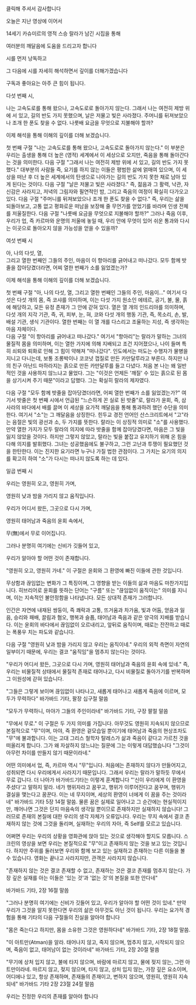 클릭해 주셔서 감사합니다

오늘은 지난 영상에 이어서

14세기 카슈미르의 영적 스승 랄라가 남긴 시집을 통해

여러분의 깨달음에 도움을 드리고자 합니다

시를 먼저 낭독하고

그 다음에 시를 자세히 해석하면서 깊이를 더해가겠습니다

구독과 좋아요는 아주 큰 힘이 됩니다.

다섯 번째 시,

나는 고속도로를 통해 왔으나, 고속도로로 돌아가지 않는다.
그래서 나는 여전히 제방 위에 서 있고, 길의 반도 가지 못했으며, 날은 저물고 빛은 사라졌다.
주머니를 뒤져보았으나 조개 한 푼도 찾을 수 없다. 
나룻배 요금을 무엇으로 지불해야 할까?

이제 해석을 통해 이해의 깊이를 더해 보겠습니다.

첫 번째 구절 "나는 고속도로를 통해 왔으나, 고속도로로 돌아가지 않는다." 
이 부분은 우리는 출생을 통해 더 높은 (영적) 세계에서 이 세상으로 오지만, 
죽음을 통해 돌아간다는 것을 의미한다.
다음 구절 "그래서 나는 여전히 제방 위에 서 있고, 길의 반도 가지 못했다."
대부분의 사람들 즉, 요기를 하지 않는 이들은 평범한 삶에 얽매여 있으며, 
이 세상을 떠난 후 더 높은 세계에서의 탄생으로 나아가는 길의 반도 가지 못한 채로 남아 있게 된다는 것이다. 다음 구절 "날은 저물고 빛은 사라졌다."
즉, 젊음과 그 활력, 낙관, 자신감은 사라지고, 
저녁의 그림자와 필연적인 밤, 
그리고 죽음의 여정이 확실히 다가오고 있다. 
다음 구절 "주머니를 뒤져보았으나 조개 한 푼도 찾을 수 없다." 
즉, 우리는 삶을 되돌아보고, 
고통 없고 평화로운 떠남을 보장해 줄 무언가를 얻었기를 바라며 인생 전체를 저울질한다. 
다음 구절 "나룻배 요금을 무엇으로 지불해야 할까?" 그러나 죽음 이후, 
우리가 업, 즉 카르마와 운명의 저울에 놓일 때, 
우리 안에 무엇이 있어 쉬운 통과와 다시는 이곳으로 돌아오지 않을 가능성을 얻을 수 있을까?

여섯 번째 시

아, 나의 다섯, 열,  
그리고 열한 번째인 그들의 주인, 마음이 이 항아리를 긁어내고 떠나갔다.
 모두 함께 밧줄을 잡아당겼더라면, 어찌 열한 번째가 소를 잃었겠는가?

이제 해석을 통해 이해의 깊이를 더해 보겠습니다.

첫 번째 구절 "아, 나의 다섯, 열, 그리고 열한 번째인 그들의 주인, 마음이…"
여기서 다섯은 다섯 개의 몸, 즉 코샤를 의미하며, 
이는 다섯 가지 원소인 에테르, 공기, 불, 물, 흙에 해당하고,
모든 유정 존재가 그 안에 갇혀 있다.
열은 열 개의 인드리야를 의미하며, 
다섯 개의 지각 기관, 즉, 귀, 피부, 눈, 혀, 코와
다섯 개의 행동 기관, 즉, 목소리, 손, 발, 배설 기관, 생식 기관이다.
열한 번째는 이 열 개를 다스리고 조율하는 지성, 즉 생각하는 마음 자체이다.  
다음 구절 "이 항아리를 긁어내고 떠나갔다." 
여기서 "항아리"는 랄라가 말하는 그녀의 물질적 몸을 의미하며, 
이는 열한 가지에 의해 지배되고 조건 지어졌으나, 
나이 들며 특히 쇠퇴와 퇴화로 인해 그 힘이 약해져 "떠나갔다". 
인도에서는 떠도는 수행자가 물병을 지니고 다니는데, 
보통 조롱박이나 코코넛 껍질로 만든 카만달루라고 부른다.
하지만 나의 친구 아난드 마하라지는 흙으로 만든 카만달루를 들고 다녔다.
처음 본 나는 왜 일반적인 것을 사용하지 않느냐고 물었다. 
그는 "이것은 언제든 '깨질' 수 있는 흙으로 된 몸을 상기시켜 주기 때문"이라고 답했다.
그는 확실히 랄라의 제자였다.  

다음 구절 "모두 함께 밧줄을 잡아당겼더라면, 어찌 열한 번째가 소를 잃었겠는가?"
여기서 밧줄은 첫 번째 시에서 언급된 "느슨하게 꼰 실로 된 밧줄"로,
랄라가 윤회, 즉, 삼사라의 바다에서 배를 끌며 이 세상을 요가적 깨달음을 통해 통과하려 했던 수단을 의미한다. 
여기서 "소"는 그 깨달음을 상징한다.
힌두교 경전 언어인 산스크리트에서 "고"라는 음절은 빛의 광선과 소, 두 가지를 뜻한다.
랄라는 이 상징적 의미로 "소"를 사용했다.
만약 열한 가지가 모두 랄라의 의지에 따라 밧줄을 함께 잡아당겼다면,
마음은 그 빛을 잃지 않았을 것이다.
하지만 그렇지 않았고, 랄라는 빛을 붙잡고 유지하기 위해 온 힘을 다해 의지를 발휘했다.
그녀는 성공했음에도 불구하고, 그런 고난과 투쟁이 필요했던 것을 한탄한다.
이는 진지한 요기라면 누구나 가질 법한 관점이다.
그 가치는 요기의 의지를 확고히 하여 "소"가 다시는 떠나지 않도록 하는 데 있다.

일곱 번째 시

우리는 영원히 오고, 영원히 가며,

영원히 낮과 밤을 가리지 않고 움직입니다.

우리가 어디서 왔든, 그곳으로 다시 가며,

영원히 태어남과 죽음의 윤회 속에서,

무(無)에서 무로 이어집니다.

그러나 분명히 여기에는 신비가 깃들어 있고,

우리가 알아야 할 어떤 것이 존재합니다.

"영원히 오고, 영원히 가네." 이 구절은 윤회와 그 환영에 빠진 이들에 관한 것입니다.

무상함과 끊임없는 변화가 그 특징이며, 그 영향을 받는 이들의 삶과 마음도 마찬가지입니다. 
히브리어로 윤회를 뜻하는 단어는 "구름" 또는 "끊임없이 움직이는" 의미를 지니며, 
이는 지속적인 불안정함을 나타냅니다. 
모든 상대적 존재가 그러합니다.

인간은 자연에 내재된 쌍둥이, 즉 쾌락과 고통, 뜨거움과 차가움, 빛과 어둠, 얻음과 잃음, 승리와 패배, 
끌림과 혐오, 행복과 슬픔, 태어남과 죽음과 같은 양극의 지배를 받습니다. 
이는 윤회의 바다에서 끊임없이 오르내리고, 앞뒤로 움직이며, 
때로는 잔잔하고 때로는 폭풍우 치는 파도와 같습니다.

다음 구절 "영원히 낮과 밤을 가리지 않고 우리는 움직이네."
우리의 외적 측면이 자연의 일부이기 때문에,
우리는 결코 "움직임"을 멈추지 않는다는 것이다.

"우리가 어디서 왔든, 그곳으로 다시 가며, 영원히 태어남과 죽음의 윤회 속에 있네."
즉, 우리는 비물질적 상태에서 물질적 존재로 태어나고,
다시 비물질로 돌아가기를 반복하며 그 이원성에 갇혀 있습니다.

"그들은 그렇게 보이며 끊임없이 나타나고, 새롭게 태어나고 새롭게 죽음에 이르며, 모두가 무력하다"
바가바드 기타, 팔장 십구절 말씀

"모두가 무력하니, 마야가 그들의 주인이라네"
바가바드 기타, 구장 팔절 말씀

"무에서 무로." 이 구절은 두 가지 의미를 가집니다.
아무것도 영원히 지속되지 않으므로 본질적으로 "무"이며,
마야, 즉 환영은 겉모습일 뿐이기에 태어남과 죽음의 현상조차도 "무"에 불과합니다.
이는 고대 그리스 철학자 탈레스가 삶과 죽음이 같다고 가르친 것을 떠올리게 합니다.
그가 왜 자살하지 않느냐는 질문에 그는 이렇게 대답했습니다
"그것이 아무런 차이를 만들지 않기 때문이라네."

어떤 의미에서 업, 즉, 카르마 역시 "무"입니다.
처음에는 존재하지 않다가 만들어지고,
성취되면 다시 우리에게서 사라지기 때문입니다.
그래서 우리는 랄라가 말하듯 무에서 무로 갑니다.
더 나아가 바가바드기타는 이렇게 훈계합니다
"'신이 우리에게 이 환영을 주셨다'고 말하지 말라.
네가 행위자라고 꿈꾸고, 행위가 이루어진다고 꿈꾸며,
행위가 결실을 맺는다고 꿈꾼다.
이는 네 무지이며, 세상의 환영이 너에게 이 꿈을 주는 것이라네"
바가바드 기타 5장 14절 말씀.
물론 꿈은 실제로 일어나고 그 순간에는 현실적이지만,
깨어나면 그것은 단지 마음속의 생각일 뿐이므로 존재하지만 실재하지 않습니다!
그러므로 존재의 본질에 대한 우리의 생각 자체가 오류입니다.
우리는 무지 속에서 결코 존재하지 않는 것에 그것을 돌리며,
실재하는 우리의 자아, 즉 Self를 모르고 있습니다.

어쩌면 우리는 우리의 상황을 영화관에 앉아 있는 것으로 생각해야 할지도 모릅니다.
스크린의 영상을 보면 우리는 본질적으로 "무"이고 존재하지 않는 것을 보고 있는 것입니다.
하지만 주위를 둘러보면 우리와 함께 보고 있는 실재하고 존재하는 다른 이들을 볼 수 있습니다.
영화는 끝나고 사라지지만, 관객은 사라지지 않습니다.

"존재하지 않는 것은 결코 존재할 수 없고,
존재하는 것은 결코 존재를 멈추지 않는다.
가장 깊은 실재를 아는 이들은 '있는 것'과 '없는 것'의 본질을 또한 안다네"

바가바드 기타, 2장 16절 말씀

"그러나 분명히 여기에는 신비가 깃들어 있고,
우리가 알아야 할 어떤 것이 있네."
만약 우리가 그것을 알지 못한다면 우리의 삶은 아무것도 아닌 것이 됩니다.
우리는 요가적 경험을 통해 기타의 다음 구절들의 진실을 알아야 합니다

"몸은 죽는다고 하지만, 몸을 소유한 그것은 영원하다네" 
바가바드 기타, 2장 18절 말씀.

"이 아트만(Atman)을 알라. 태어나지 않고, 죽지 않으며, 멈추지 않고,
시작되지 않으며, 죽음이 없고, 태어남이 없는 것이라네"
바가바드 기타, 2장 20절 말씀

"무기에 상처 입지 않고, 불에 타지 않으며, 바람에 마르지 않고,
물에 젖지 않는, 그런 아트만이라네.
마르지 않고, 젖지 않으며, 타지 않고, 상처 입지 않는,
가장 깊은 요소이며, 어디에나 있고, 항상 존재하며, 존재들의 존재이고,
변하지 않으며, 영원히, 영원히 지속되네"
바가바드 기타 2장 23절 24절 말씀

우리는 진정한 우리의 존재를 알아야 합니다